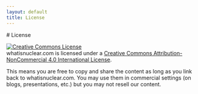 ```yaml
---
layout: default
title: License
---
```

<div class="row">
<div class="col-md-8" markdown="1">
# License

<a rel="license" href="http://creativecommons.org/licenses/by-nc/4.0/"><img alt="Creative Commons License" style="border-width:0" src="https://i.creativecommons.org/l/by-nc/4.0/88x31.png" /></a><br /><span xmlns:dct="http://purl.org/dc/terms/" property="dct:title">whatisnuclear.com</span> is licensed under a <a rel="license" href="http://creativecommons.org/licenses/by-nc/4.0/">Creative Commons Attribution-NonCommercial 4.0 International License</a>.

This means you are free to copy and share the content as long as you link back
to whatisnuclear.com. You may use them in commercial settings (on blogs,
presentations, etc.) but you may not resell our content. 

</div>
</div>
